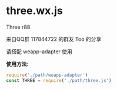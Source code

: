 # three.wx.js

Three r88

来自QQ群 117844722 的群友 Too 的分享

请搭配 weapp-adapter 使用

**使用方法:**

```javascript
require('./path/weapp-adapter')
const THREE = require('./path/three.js')
```
